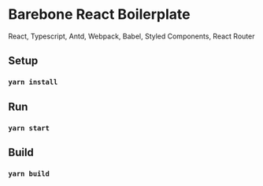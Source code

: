 # Barebone React Boilerplate

React, Typescript, Antd, Webpack, Babel, Styled Components, React Router 

## Setup

### `yarn install`
## Run

### `yarn start`
## Build
### `yarn build`

